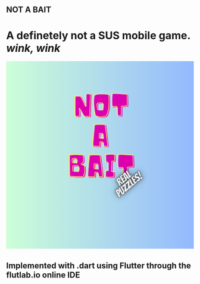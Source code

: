 ## NOT A BAIT

# A definetely not a SUS mobile game. *wink, wink*

![](https://github.com/Jefferson-F-Ribeiro/not_a_bait_the_game/blob/master/logo.png)

## Implemented with .dart using Flutter through the flutlab.io online IDE
